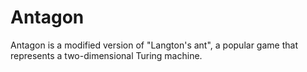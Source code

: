 # Antagon
Antagon is a modified version of "Langton's ant", a popular game that represents a two-dimensional Turing machine. 
